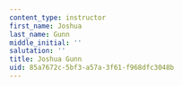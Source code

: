```yaml
---
content_type: instructor
first_name: Joshua
last_name: Gunn
middle_initial: ''
salutation: ''
title: Joshua Gunn
uid: 85a7672c-5bf3-a57a-3f61-f968dfc3048b
---
```

